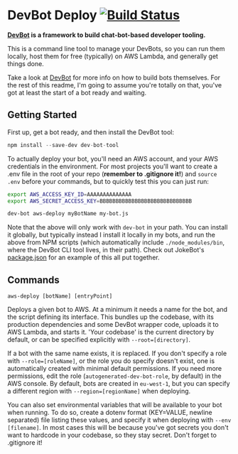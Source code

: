 # DevBot Deploy [![Build Status](https://travis-ci.org/pimterry/dev-bot-tool.png)](https://travis-ci.org/pimterry/dev-bot-tool)

**[DevBot](https://github.com/pimterry/dev-bot) is a framework to build chat-bot-based developer tooling.**

This is a command line tool to manage your DevBots, so you can run them locally, host them for free (typically) on AWS Lambda, and generally get things done.

Take a look at [DevBot](https://github.com/pimterry/dev-bot) for more info on how to build bots themselves. For the rest of this readme, I'm going to assume you're totally on that, you've got at least the start of a bot ready and waiting.

## Getting Started

First up, get a bot ready, and then install the DevBot tool:

```javascript
npm install --save-dev dev-bot-tool
```

To actually deploy your bot, you'll need an AWS account, and your AWS credentials in the environment. For most projects you'll want to create a .env file in the root of your repo (**remember to .gitignore it!**) and `source .env` before your commands, but to quickly test this you can just run:

```bash
export AWS_ACCESS_KEY_ID=AAAAAAAAAAAAAA
export AWS_SECRET_ACCESS_KEY=BBBBBBBBBBBBBBBBBBBBBBBBBBBBB

dev-bot aws-deploy myBotName my-bot.js
```

Note that the above will only work with `dev-bot` in your path. You can install it globally, but typically instead I install it locally in my bots, and run the above from NPM scripts (which automatically include `./node_modules/bin`, where the DevBot CLI tool lives, in their path). Check out JokeBot's [package.json](https://github.com/jokebot/jokebot/blob/master/package.json) for an example of this all put together.

## Commands

`aws-deploy [botName] [entryPoint]`

Deploys a given bot to AWS. At a minimum it needs a name for the bot, and the script defining its interface. This bundles up the codebase, with its production dependencies and some DevBot wrapper code, uploads it to AWS Lambda, and starts it. 'Your codebase' is the current directory by default, or can be specified explicitly with `--root=[directory]`.

If a bot with the same name exists, it is replaced. If you don't specify a role with `--role=[roleName]`, or the role you do specify doesn't exist, one is automatically created with minimal default permissions. If you need more permissions, edit the role (`autogenerated-dev-bot-role`, by default) in the AWS console. By default, bots are created in `eu-west-1`, but you can specify a different region with `--region=[regionName]` when deploying.

You can also set environmental variables that will be available to your bot when running. To do so, create a dotenv format (KEY=VALUE, newline separated) file listing these values, and specify it when deploying with `--env [filename]`. In most cases this will be because you've got secrets you don't want to hardcode in your codebase, so they stay secret. Don't forget to .gitignore it!
